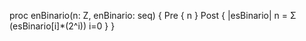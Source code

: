 proc enBinario(n: Z, enBinario: seq<Z>)
{
    Pre { n }
    Post {
        |esBinario|
    n =     Σ (esBinario[i]*(2^i))
           i=0
    }
}